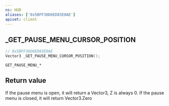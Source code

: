 ```yaml
---
ns: HUD
aliases: ['0x5BFF36D6ED83E0AE']
apiset: client
---
```

## _GET_PAUSE_MENU_CURSOR_POSITION

```c
// 0x5BFF36D6ED83E0AE
Vector3 _GET_PAUSE_MENU_CURSOR_POSITION();
```

```
GET_PAUSE_MENU_*
```

## Return value
If the pause menu is open, it will return a Vector3, Z is always 0.
If the pause menu is closed, it will return Vector3.Zero

